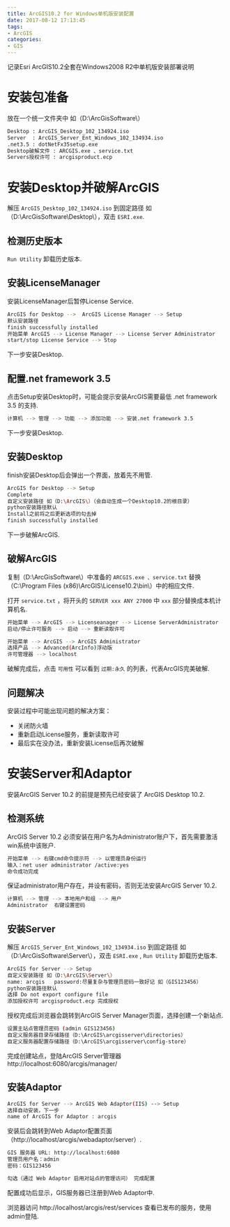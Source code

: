 ```yaml
---
title: ArcGIS10.2 for Windows单机版安装配置
date: 2017-08-12 17:13:45
tags:
- ArcGIS
categories: 
- GIS
---
```


记录Esri ArcGIS10.2全套在Windows2008 R2中单机版安装部署说明

<!--more-->

# 安装包准备

放在一个统一文件夹中 如（D:\ArcGisSoftware\）

```bash
Desktop : ArcGIS_Desktop_102_134924.iso 
Server  : ArcGIS_Server_Ent_Windows_102_134934.iso
.net3.5 : dotNetFx35setup.exe
Desktop破解文件 : ARCGIS.exe 、service.txt
Servers授权许可 : arcgisproduct.ecp
```

# 安装Desktop并破解ArcGIS

解压 ``ArcGIS_Desktop_102_134924.iso`` 到固定路径 如（D:\ArcGisSoftware\Desktop\），双击 ``ESRI.exe``.

## 检测历史版本

``Run Utility`` 卸载历史版本.

## 安装LicenseManager

安装LicenseManager后暂停License Service.

```bash
ArcGIS for Desktop -->  ArcGIS License Manager --> Setup
默认安装路径
finish successfully installed
开始菜单 ArcGIS --> License Manager --> License Server Administrator
start/stop License Service --> Stop
```

下一步安装Desktop.

## 配置.net framework 3.5

点击Setup安装Desktop时，可能会提示安装ArcGIS需要最低 .net framework 3.5 的支持.

```bash
计算机 --> 管理 --> 功能 --> 添加功能 --> 安装.net framework 3.5
```

下一步安装Desktop.

## 安装Desktop

finish安装Desktop后会弹出一个界面，放着先不用管.

```bash
ArcGIS for Desktop --> Setup
Complete
自定义安装路径 如（D:\ArcGIS\）（会自动生成一个Desktop10.2的根目录）
python安装路径默认
Install之前将之后更新选项的勾去掉
finish successfully installed
```

下一步破解ArcGIS.

## 破解ArcGIS

复制（D:\ArcGisSoftware\）中准备的  ``ARCGIS.exe 、service.txt`` 替换（C:\Program Files (x86)\ArcGIS\License10.2\bin\）中的相应文件.

打开 ``service.txt`` ，将开头的 ``SERVER xxx ANY 27000`` 中 ``xxx`` 部分替换成本机计算机名.

```bash
开始菜单 --> ArcGIS --> Licenseanager --> License ServerAdministrator
启动/停止许可服务 --> 启动 --> 重新读取许可

开始菜单 --> ArcGIS --> ArcGIS Administrator
选择产品 --> Advanced(ArcInfo)浮动版
许可管理器 --> localhost
```

破解完成后，点击 ``可用性`` 可以看到 ``过期:永久`` 的列表，代表ArcGIS完美破解.

## 问题解决

安装过程中可能出现问题的解决方案：

* 关闭防火墙
* 重新启动License服务，重新读取许可
* 最后实在没办法，重新安装License后再次破解

# 安装Server和Adaptor

安装ArcGIS Server 10.2 的前提是预先已经安装了 ArcGIS Desktop 10.2.

## 检测系统

ArcGIS Server 10.2 必须安装在用户名为Administrator账户下，首先需要激活win系统中该账户.

```bash
开始菜单 --> 右键cmd命令提示符 --> 以管理员身份运行
输入：net user administrator /active:yes
命令成功完成
```

保证administrator用户存在，并设有密码，否则无法安装ArcGIS Server 10.2.

```bash
计算机 --> 管理 --> 本地用户和组 --> 用户
Administrator  右键设置密码
```

## 安装Server

解压 ``ArcGIS_Server_Ent_Windows_102_134934.iso`` 到固定路径 如（D:\ArcGisSoftware\Server\），双击 ``ESRI.exe`` , ``Run Utility`` 卸载历史版本.

```bash
ArcGIS for Server --> Setup
自定义安装路径 如（D:\ArcGIS\Server\）
name: arcgis   password:尽量复杂与管理员密码一致好记 如（GIS123456）
python安装路径默认
选择 Do not export configure file
添加授权许可 arcgisproduct.ecp 完成授权
```

授权完成后浏览器会跳转到ArcGIS Server Manager页面，选择创建一个新站点.

```bash
设置主站点管理员密码 (admin GIS123456)
自定义服务器目录存储路径（D:\ArcGIS\arcgisserver\directories）
自定义服务器配置存储路径（D:\ArcGIS\arcgisserver\config-store）
```

完成创建站点，登陆ArcGIS Server管理器 http://localhost:6080/arcgis/manager/

## 安装Adaptor

```bash
ArcGIS for Server --> ArcGIS Web Adaptor(IIS) --> Setup
选择自动安装，下一步
name of ArcGIS for Adaptor : arcgis
```

安装后会跳转到Web Adaptor配置页面（http://localhost/arcgis/webadaptor/server）.

```bash
GIS 服务器 URL: http://localhost:6080
管理员用户名：admin
密码：GIS123456

勾选（通过 Web Adaptor 启用对站点的管理访问） 完成配置
```

配置成功后显示，GIS服务器已注册到Web Adaptor中.

浏览器访问 http://localhost/arcgis/rest/services 查看已发布的服务，使用admin登陆.




